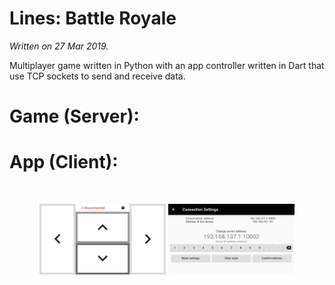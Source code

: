 # Lines: Battle Royale
*Written on 27 Mar 2019.*

Multiplayer game written in Python with an app controller written in Dart that use TCP sockets to send and receive data.

# Game (Server):

# App (Client):

<br>
<p align="center">
  <img width="40%" height="40%" src="app1.jpg">
  <img width="40%" height="40%" src="app2.jpg">
</p>
